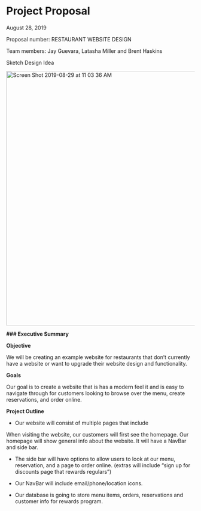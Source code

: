 # Project Proposal

August 28, 2019

Proposal number: RESTAURANT WEBSITE DESIGN

Team members: Jay Guevara, Latasha Miller and Brent Haskins

Sketch Design Idea

<img width="678" alt="Screen Shot 2019-08-29 at 11 03 36 AM" src="https://user-images.githubusercontent.com/52174242/63965388-dd8feb80-ca4d-11e9-8d0b-4c9e0dbaefb7.png">

**### Executive Summary**

**Objective**

We will be creating an example website for restaurants that don’t currently have a website or want to upgrade their website design and functionality.

**Goals**

Our goal is to create a website that is has a modern feel it and is easy to navigate through for customers looking to browse over the menu, create reservations, and order online.

**Project Outline**

- Our website will consist of multiple pages that include

When visiting the website, our customers will first see the homepage. Our homepage will show general info about the website. It will have a NavBar and side bar.

- The side bar will have options to allow users to look at our menu, reservation, and a page to order online. (extras will include “sign up for discounts page that rewards regulars”)

- Our NavBar will include email/phone/location icons.

- Our database is going to store menu items, orders, reservations and customer info for rewards program.

